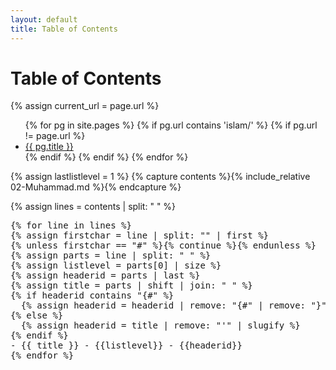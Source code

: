 ```yaml
---
layout: default
title: Table of Contents
---
```


<h1>Table of Contents</h1>

{% assign current_url = page.url %}

<ul>
  {% for pg in site.pages %}
    {% if pg.url contains 'islam/' %}
    {% if pg.url != page.url %}
      <li>
        <a href="{{ pg.url }}">{{ pg.title }}</a>
      </li>
    {% endif %}
    {% endif %}
  {% endfor %}
</ul>



{% assign lastlistlevel = 1 %}
{% capture contents %}{% include_relative 02-Muhammad.md %}{% endcapture %}

{% assign lines = contents | split: "
" %}
<pre>
{% for line in lines %}
{% assign firstchar = line | split: "" | first %}
{% unless firstchar == "#" %}{% continue %}{% endunless %}
{% assign parts = line | split: " " %}
{% assign listlevel = parts[0] | size %}
{% assign headerid = parts | last %}
{% assign title = parts | shift | join: " " %}
{% if headerid contains "{#" %}
  {% assign headerid = headerid | remove: "{#" | remove: "}" %}
{% else %}
  {% assign headerid = title | remove: "'" | slugify %}
{% endif %} 
- {{ title }} - {{listlevel}} - {{headerid}}
{% endfor %}
</pre>
